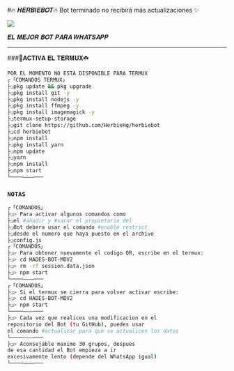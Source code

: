 #🔥 𝑯𝑬𝑹𝑩𝑰𝑬𝑩𝑶𝑻🔥
Bot terminado no recibirá más actualizaciones ✨ 

<a href="http://wa.me/573213571089" target="blank"><img src="https://img.shields.io/badge/creador-25D366?style=for-the-badge&logo=whatsapp&logoColor=white" /></a>



𝑬𝑳 𝑴𝑬𝑱𝑶𝑹 𝑩𝑶𝑻 𝑷𝑨𝑹𝑨 𝑾𝑯𝑨𝑻𝑺𝑨𝑷𝑷



-----

###🌱𝐀𝐂𝐓𝐈𝐕𝐀 𝐄𝐋 𝐓𝐄𝐑𝐌𝐔𝐗☘️
```bash
POR EL MOMENTO NO ESTÁ DISPONIBLE PARA TERMUX 
┌「𝙲𝙾𝙼𝙰𝙽𝙳𝙾𝚂 𝚃𝙴𝚁𝙼𝚄𝚇」
├❏pkg update && pkg upgrade
├❏pkg install git -y
├❏pkg install nodejs -y
├❏pkg install ffmpeg -y
├❏pkg install imagemagick -y
├❏termux-setup-storage
├❏git clone https://github.com/HerbieHg/herbiebot
├❏cd herbiebot
├❏npm install
├❏pkg install yarn
├❏npm update
├❏yarn
├❏npm install
├❏npm start
└────ׂ─ׂ─ׂ─ׂ───  
```
### `NOTAS`
```bash
┌「𝙲𝙾𝙼𝙰𝙽𝙳𝙾𝚂」
├❏> Para activar algunos comandos como 
├❏el #añadir y #sacar el propietario del 
├❏Bot debera usar el comando #enable restrict 
├❏desde el numero que haya puesto en el archivo 
├❏config.js
┌「𝙲𝙾𝙼𝙰𝙽𝙳𝙾𝚂」
├❏> Para obtener nuevamente el codigo QR, escribe en el termux:
├❏> cd HADES-BOT-MDV2 
├❏> rm -rf session.data.json
├❏> npm start 
└────ׂ─ׂ─ׂ─ׂ───
┌「𝙲𝙾𝙼𝙰𝙽𝙳𝙾𝚂」
├❏> Si el termux se cierra para volver activar escribe:
├❏> cd HADES-BOT-MDV2 
├❏> npm start 
└────ׂ─ׂ─ׂ─ׂ───
├❏> Cada vez que realices una modificacion en el
repositorio del Bot (tu GitHub), puedes usar 
el comando #actualizar para que se actualicen los datos
└────ׂ─ׂ─ׂ─ׂ───
├❏> Aconsejable maximo 30 grupos, despues 
de esa cantidad el Bot empieza a ir 
excesivamente lento (depende del WhatsApp igual)
└────ׂ─ׂ─ׂ─ׂ───
```


 



